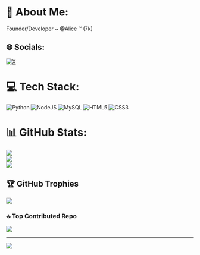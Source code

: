 # 💫 About Me:
Founder/Developer ~ @Alice ™ (7k)

## 🌐 Socials:
[![X](https://img.shields.io/badge/X-black.svg?logo=X&logoColor=white)](https://x.com/Trickster_OwO_) 

# 💻 Tech Stack:
![Python](https://img.shields.io/badge/python-3670A0?style=for-the-badge&logo=python&logoColor=ffdd54) ![NodeJS](https://img.shields.io/badge/node.js-6DA55F?style=for-the-badge&logo=node.js&logoColor=white) ![MySQL](https://img.shields.io/badge/mysql-4479A1.svg?style=for-the-badge&logo=mysql&logoColor=white) ![HTML5](https://img.shields.io/badge/html5-%23E34F26.svg?style=for-the-badge&logo=html5&logoColor=white) ![CSS3](https://img.shields.io/badge/css3-%231572B6.svg?style=for-the-badge&logo=css3&logoColor=white)
# 📊 GitHub Stats:
![](https://github-readme-stats.vercel.app/api?username=TricksterX1337&theme=radical&hide_border=false&include_all_commits=false&count_private=false)<br/>
![](https://github-readme-streak-stats.herokuapp.com/?user=TricksterX1337&theme=radical&hide_border=false)<br/>
![](https://github-readme-stats.vercel.app/api/top-langs/?username=TricksterX1337&theme=radical&hide_border=false&include_all_commits=false&count_private=false&layout=compact)

## 🏆 GitHub Trophies
![](https://github-profile-trophy.vercel.app/?username=TricksterX1337&theme=radical&no-frame=false&no-bg=false&margin-w=4)

### 🔝 Top Contributed Repo
![](https://github-contributor-stats.vercel.app/api?username=TricksterX1337&limit=5&theme=dark&combine_all_yearly_contributions=true)

---
[![](https://visitcount.itsvg.in/api?id=TricksterX1337&icon=6&color=1)](https://visitcount.itsvg.in)

<!-- Proudly created with GPRM ( https://gprm.itsvg.in ) -->
